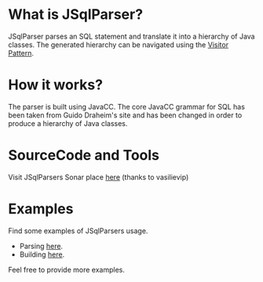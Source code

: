 # What is JSqlParser?
JSqlParser parses an SQL statement and translate it into a hierarchy of Java classes.
The generated hierarchy can be navigated using the [Visitor Pattern](http://en.wikipedia.org/wiki/Visitor_pattern).

# How it works?
The parser is built using JavaCC. The core JavaCC grammar for SQL has been taken from Guido Draheim's site and has been changed in order to produce a hierarchy of Java classes. 

# SourceCode and Tools
Visit JSqlParsers Sonar place [here](wiki/Sonar-scan-results) (thanks to vasilievip)

# Examples
Find some examples of JSqlParsers usage.
* Parsing [here](wiki/Examples-of-SQL-parsing). 
* Building [here](wiki/Examples-of-SQL-building).

Feel free to provide more examples. 